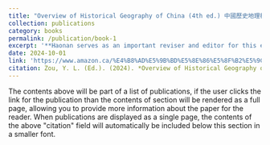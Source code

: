 ```yaml
---
title: "Overview of Historical Geography of China (4th ed.) 中國歷史地理概述"
collection: publications
category: books
permalink: /publication/book-1
excerpt: '**Haonan serves as an important reviser and editor for this edition.** The book addresses a broad range of topics, including changes in climate, vegetation, river systems, coastlines, deserts, and territorial boundaries. It also explores historical administrative divisions, population growth and migration, regional development, and geographical variations in ancient agriculture. Furthermore, the work examines the rise and decline of industries and mining across different dynasties, the historical evolution of urban distribution and transportation networks, as well as regional disparities in historical landscapes and their transformations.'
date: 2024-10-01
link: 'https://www.amazon.ca/%E4%B8%AD%E5%9B%BD%E5%8E%86%E5%8F%B2%E5%9C%B0%E7%90%86%E6%A6%82%E8%BF%B0%EF%BC%88%E7%AC%AC%E5%9B%9B%E7%89%88%EF%BC%89/dp/7572019137'
citation: Zou, Y. L. (Ed.). (2024). *Overview of Historical Geography of China (4th ed.)*. Shanghai Educational Publishing House.
---
```


The contents above will be part of a list of publications, if the user clicks the link for the publication than the contents of section will be rendered as a full page, allowing you to provide more information about the paper for the reader. When publications are displayed as a single page, the contents of the above "citation" field will automatically be included below this section in a smaller font.
